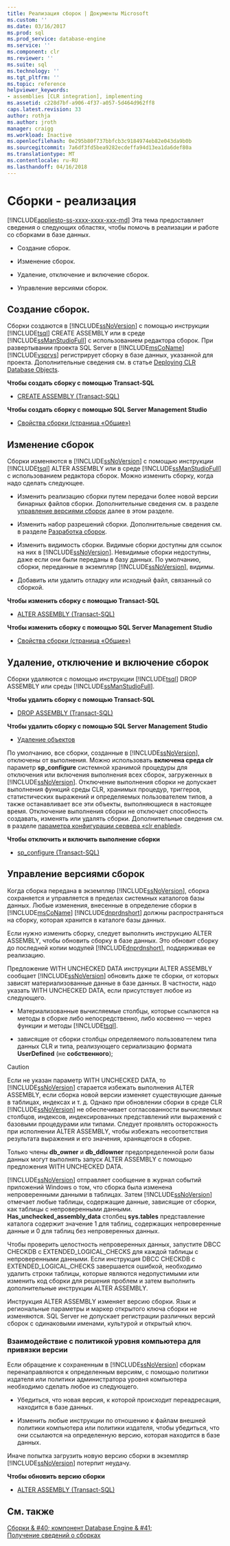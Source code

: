 ```yaml
---
title: Реализация сборок | Документы Microsoft
ms.custom: ''
ms.date: 03/16/2017
ms.prod: sql
ms.prod_service: database-engine
ms.service: ''
ms.component: clr
ms.reviewer: ''
ms.suite: sql
ms.technology: ''
ms.tgt_pltfrm: ''
ms.topic: reference
helpviewer_keywords:
- assemblies [CLR integration], implementing
ms.assetid: c228d7bf-a906-4f37-a057-5d464d962ff8
caps.latest.revision: 33
author: rothja
ms.author: jroth
manager: craigg
ms.workload: Inactive
ms.openlocfilehash: 0e295b80f737bbfcb3c9184974eb82e043da9b0b
ms.sourcegitcommit: 7a6df3fd5bea9282ecdeffa94d13ea1da6def80a
ms.translationtype: MT
ms.contentlocale: ru-RU
ms.lasthandoff: 04/16/2018
---
```

# <a name="assemblies---implementing"></a>Сборки - реализация
[!INCLUDE[appliesto-ss-xxxx-xxxx-xxx-md](../../includes/appliesto-ss-xxxx-xxxx-xxx-md.md)]
  Эта тема предоставляет сведения о следующих областях, чтобы помочь в реализации и работе со сборками в базе данных.  
  
-   Создание сборок.  
  
-   Изменение сборок.  
  
-   Удаление, отключение и включение сборок.  
  
-   Управление версиями сборок.  
  
## <a name="creating-assemblies"></a>Создание сборок.  
 Сборки создаются в [!INCLUDE[ssNoVersion](../../includes/ssnoversion-md.md)] с помощью инструкции [!INCLUDE[tsql](../../includes/tsql-md.md)] CREATE ASSEMBLY или в среде [!INCLUDE[ssManStudioFull](../../includes/ssmanstudiofull-md.md)] с использованием редактора сборок. При развертывании проекта SQL Server в [!INCLUDE[msCoName](../../includes/msconame-md.md)] [!INCLUDE[vsprvs](../../includes/vsprvs-md.md)] регистрирует сборку в базе данных, указанной для проекта. Дополнительные сведения см. в статье [Deploying CLR Database Objects](../../relational-databases/clr-integration/deploying-clr-database-objects.md).  
  
 **Чтобы создать сборку с помощью Transact-SQL**  
  
-   [CREATE ASSEMBLY (Transact-SQL)](../../t-sql/statements/create-assembly-transact-sql.md)  
  
 **Чтобы создать сборку с помощью SQL Server Management Studio**  
  
-   [Свойства сборки &#40;страница «Общие»&#41;](../../relational-databases/clr-integration/assemblies-properties.md)  
  
## <a name="modifying-assemblies"></a>Изменение сборок  
 Сборки изменяются в [!INCLUDE[ssNoVersion](../../includes/ssnoversion-md.md)] с помощью инструкции [!INCLUDE[tsql](../../includes/tsql-md.md)] ALTER ASSEMBLY или в среде [!INCLUDE[ssManStudioFull](../../includes/ssmanstudiofull-md.md)] с использованием редактора сборок. Можно изменить сборку, когда надо сделать следующее.  
  
-   Изменить реализацию сборки путем передачи более новой версии бинарных файлов сборки. Дополнительные сведения см. в разделе [управление версиями сборок](#_managing) далее в этом разделе.  
  
-   Изменить набор разрешений сборки. Дополнительные сведения см. в разделе [Разработка сборок](../../relational-databases/clr-integration/assemblies-designing.md).  
  
-   Изменить видимость сборки. Видимые сборки доступны для ссылок на них в [!INCLUDE[ssNoVersion](../../includes/ssnoversion-md.md)]. Невидимые сборки недоступны, даже если они были переданы в базу данных. По умолчанию, сборки, переданные в экземпляр [!INCLUDE[ssNoVersion](../../includes/ssnoversion-md.md)], видимы.  
  
-   Добавить или удалить отладку или исходный файл, связанный со сборкой.  
  
 **Чтобы изменить сборку с помощью Transact-SQL**  
  
-   [ALTER ASSEMBLY (Transact-SQL)](../../t-sql/statements/alter-assembly-transact-sql.md)  
  
 **Чтобы изменить сборку с помощью SQL Server Management Studio**  
  
-   [Свойства сборки &#40;страница «Общие»&#41;](../../relational-databases/clr-integration/assemblies-properties.md)  
  
## <a name="dropping-disabling-and-enabling-assemblies"></a>Удаление, отключение и включение сборок  
 Сборки удаляются с помощью инструкции [!INCLUDE[tsql](../../includes/tsql-md.md)] DROP ASSEMBLY или среды [!INCLUDE[ssManStudioFull](../../includes/ssmanstudiofull-md.md)].  
  
 **Чтобы удалить сборку с помощью Transact-SQL**  
  
-   [DROP ASSEMBLY (Transact-SQL)](../../t-sql/statements/drop-assembly-transact-sql.md)  
  
 **Чтобы удалить сборку с помощью SQL Server Management Studio**  
  
-   [Удаление объектов](http://msdn.microsoft.com/library/49541441-179c-40d3-ba0c-01bcae545984)  
  
 По умолчанию, все сборки, созданные в [!INCLUDE[ssNoVersion](../../includes/ssnoversion-md.md)], отключены от выполнения. Можно использовать **включена среда clr** параметр **sp_configure** системной хранимой процедуры для отключения или включения выполнения всех сборок, загруженных в [!INCLUDE[ssNoVersion](../../includes/ssnoversion-md.md)]. Отключение выполнения сборки не допускает выполнения функций среды CLR, хранимых процедур, триггеров, статистических выражений и определяемых пользователем типов, а также останавливает все эти объекты, выполняющиеся в настоящее время. Отключение выполнения сборки не отключает способность создавать, изменять или удалять сборки. Дополнительные сведения см. в разделе [параметра конфигурации сервера «clr enabled»](../../database-engine/configure-windows/clr-enabled-server-configuration-option.md).  
  
 **Чтобы отключить и включить выполнение сборки**  
  
-   [sp_configure &#40;Transact-SQL&#41;](../../relational-databases/system-stored-procedures/sp-configure-transact-sql.md)  
  
##  <a name="_managing"></a> Управление версиями сборок  
 Когда сборка передана в экземпляр [!INCLUDE[ssNoVersion](../../includes/ssnoversion-md.md)], сборка сохраняется и управляется в пределах системных каталогов базы данных. Любые изменения, внесенные в определение сборки в [!INCLUDE[msCoName](../../includes/msconame-md.md)] [!INCLUDE[dnprdnshort](../../includes/dnprdnshort-md.md)] должны распространяться на сборку, которая хранится в каталоге базы данных.  
  
 Если нужно изменить сборку, следует выполнить инструкцию ALTER ASSEMBLY, чтобы обновить сборку в базе данных. Это обновит сборку до последней копии модулей [!INCLUDE[dnprdnshort](../../includes/dnprdnshort-md.md)], поддерживая ее реализацию.  
  
 Предложение WITH UNCHECKED DATA инструкции ALTER ASSEMBLY сообщает [!INCLUDE[ssNoVersion](../../includes/ssnoversion-md.md)] обновить даже те сборки, от которых зависят материализованные данные в базе данных. В частности, надо указать WITH UNCHECKED DATA, если присутствует любое из следующего.  
  
-   Материализованные вычисляемые столбцы, которые ссылаются на методы в сборке либо непосредственно, либо косвенно — через функции и методы [!INCLUDE[tsql](../../includes/tsql-md.md)].  
  
-   зависящие от сборки столбцы определяемого пользователем типа данных CLR и типа, реализующего сериализацию формата **UserDefined** (не **собственного**);  
  
> [!CAUTION]  
>  Если не указан параметр WITH UNCHECKED DATA, то [!INCLUDE[ssNoVersion](../../includes/ssnoversion-md.md)] старается избежать выполнения ALTER ASSEMBLY, если сборка новой версии изменяет существующие данные в таблицах, индексах и т. д. Однако при обновлении сборки в среде CLR [!INCLUDE[ssNoVersion](../../includes/ssnoversion-md.md)] не обеспечивает согласованности вычисляемых столбцов, индексов, индексированных представлений или выражений с базовыми процедурами или типами. Следует проявлять осторожность при исполнении ALTER ASSEMBLY, чтобы избежать несоответствия результата выражения и его значения, хранящегося в сборке.  
  
 Только члены **db_owner** и **db_ddlowner** предопределенной роли базы данных могут выполнять запуск ALTER ASSEMBLY с помощью предложения WITH UNCHECKED DATA.  
  
 [!INCLUDE[ssNoVersion](../../includes/ssnoversion-md.md)] отправляет сообщение в журнал событий приложений Windows о том, что сборка была изменена непроверенными данными в таблицах. Затем [!INCLUDE[ssNoVersion](../../includes/ssnoversion-md.md)] отмечает любые таблицы, содержащие данные, зависящие от сборки, как таблицы с непроверенными данными. **Has_unchecked_assembly_data** столбец **sys.tables** представление каталога содержит значение 1 для таблиц, содержащих непроверенные данные и 0 для таблиц без непроверенных данных.  
  
 Чтобы проверить целостность непроверенных данных, запустите DBCC CHECKDB с EXTENDED_LOGICAL_CHECKS для каждой таблицы с непроверенными данными. Если инструкция DBCC CHECKDB с EXTENDED_LOGICAL_CHECKS завершается ошибкой, необходимо удалить строки таблицы, которые являются недопустимыми или изменить код сборки для решения проблем и затем выполнить дополнительные инструкции ALTER ASSEMBLY.  
  
 Инструкция ALTER ASSEMBLY изменяет версию сборки. Язык и региональные параметры и маркер открытого ключа сборки не изменяются. SQL Server не допускает регистрации различных версий сборок с одинаковыми именами, культурой и открытый ключ.  
  
### <a name="interactions-with-computer-wide-policy-for-version-binding"></a>Взаимодействие с политикой уровня компьютера для привязки версии  
 Если обращение к сохраненным в [!INCLUDE[ssNoVersion](../../includes/ssnoversion-md.md)] сборкам перенаправляются к определенным версиям, с помощью политики издателя или политики администратора уровня компьютера необходимо сделать любое из следующего.  
  
-   Убедиться, что новая версия, к которой происходит переадресация, находится в базе данных.  
  
-   Изменить любые инструкции по отношению к файлам внешней политики компьютера или политики издателя, чтобы убедиться, что они ссылаются на определенную версию, которая находится в базе данных.  
  
 Иначе попытка загрузить новую версию сборки в экземпляр [!INCLUDE[ssNoVersion](../../includes/ssnoversion-md.md)] потерпит неудачу.  
  
 **Чтобы обновить версию сборки**  
  
-   [ALTER ASSEMBLY (Transact-SQL)](../../t-sql/statements/alter-assembly-transact-sql.md)  
  
## <a name="see-also"></a>См. также  
 [Сборки & #40; компонент Database Engine & #41;](../../relational-databases/clr-integration/assemblies-database-engine.md)   
 [Получение сведений о сборках](../../relational-databases/clr-integration/assemblies-getting-information.md)  
  
  
